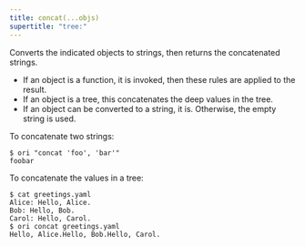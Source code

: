 ```yaml
---
title: concat(...objs)
supertitle: "tree:"
---
```


Converts the indicated objects to strings, then returns the concatenated strings.

- If an object is a function, it is invoked, then these rules are applied to the result.
- If an object is a tree, this concatenates the deep values in the tree.
- If an object can be converted to a string, it is. Otherwise, the empty string is used.

To concatenate two strings:

```console
$ ori "concat 'foo', 'bar'"
foobar
```

To concatenate the values in a tree:

```console
$ cat greetings.yaml
Alice: Hello, Alice.
Bob: Hello, Bob.
Carol: Hello, Carol.
$ ori concat greetings.yaml
Hello, Alice.Hello, Bob.Hello, Carol.
```
